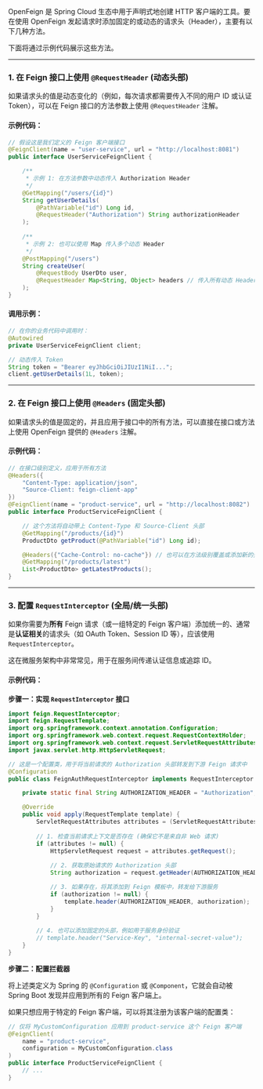OpenFeign 是 Spring Cloud 生态中用于声明式地创建 HTTP 客户端的工具。要在使用 OpenFeign 发起请求时添加固定的或动态的请求头（Header），主要有以下几种方法。

下面将通过示例代码展示这些方法。

-----

### 1\. **在 Feign 接口上使用 `@RequestHeader` (动态头部)**

如果请求头的值是动态变化的（例如，每次请求都需要传入不同的用户 ID 或认证 Token），可以在 Feign 接口的方法参数上使用 `@RequestHeader` 注解。

#### 示例代码：

```java
// 假设这是我们定义的 Feign 客户端接口
@FeignClient(name = "user-service", url = "http://localhost:8081")
public interface UserServiceFeignClient {

    /**
     * 示例 1: 在方法参数中动态传入 Authorization Header
     */
    @GetMapping("/users/{id}")
    String getUserDetails(
        @PathVariable("id") Long id,
        @RequestHeader("Authorization") String authorizationHeader
    );
    
    /**
     * 示例 2: 也可以使用 Map 传入多个动态 Header
     */
    @PostMapping("/users")
    String createUser(
        @RequestBody UserDto user,
        @RequestHeader Map<String, Object> headers // 传入所有动态 Header
    );
}
```

#### 调用示例：

```java
// 在你的业务代码中调用时：
@Autowired
private UserServiceFeignClient client;

// 动态传入 Token
String token = "Bearer eyJhbGciOiJIUzI1NiI...";
client.getUserDetails(1L, token);
```

-----

### 2\. **在 Feign 接口上使用 `@Headers` (固定头部)**

如果请求头的值是固定的，并且应用于接口中的所有方法，可以直接在接口或方法上使用 OpenFeign 提供的 `@Headers` 注解。

#### 示例代码：

```java
// 在接口级别定义，应用于所有方法
@Headers({
    "Content-Type: application/json",
    "Source-Client: feign-client-app"
})
@FeignClient(name = "product-service", url = "http://localhost:8082")
public interface ProductServiceFeignClient {

    // 这个方法将自动带上 Content-Type 和 Source-Client 头部
    @GetMapping("/products/{id}")
    ProductDto getProduct(@PathVariable("id") Long id);

    @Headers({"Cache-Control: no-cache"}) // 也可以在方法级别覆盖或添加新的头部
    @GetMapping("/products/latest")
    List<ProductDto> getLatestProducts();
}
```

-----

### 3\. **配置 `RequestInterceptor` (全局/统一头部)**

如果你需要为**所有** Feign 请求（或一组特定的 Feign 客户端）添加统一的、通常是**认证相关**的请求头（如 OAuth Token、Session ID 等），应该使用 `RequestInterceptor`。

这在微服务架构中非常常见，用于在服务间传递认证信息或追踪 ID。

#### 示例代码：

**步骤一：实现 `RequestInterceptor` 接口**

```java
import feign.RequestInterceptor;
import feign.RequestTemplate;
import org.springframework.context.annotation.Configuration;
import org.springframework.web.context.request.RequestContextHolder;
import org.springframework.web.context.request.ServletRequestAttributes;
import javax.servlet.http.HttpServletRequest;

// 这是一个配置类，用于将当前请求的 Authorization 头部转发到下游 Feign 请求中
@Configuration
public class FeignAuthRequestInterceptor implements RequestInterceptor {

    private static final String AUTHORIZATION_HEADER = "Authorization";

    @Override
    public void apply(RequestTemplate template) {
        ServletRequestAttributes attributes = (ServletRequestAttributes) RequestContextHolder.getRequestAttributes();
        
        // 1. 检查当前请求上下文是否存在 (确保它不是来自非 Web 请求)
        if (attributes != null) {
            HttpServletRequest request = attributes.getRequest();
            
            // 2. 获取原始请求的 Authorization 头部
            String authorization = request.getHeader(AUTHORIZATION_HEADER);

            // 3. 如果存在，将其添加到 Feign 模板中，转发给下游服务
            if (authorization != null) {
                template.header(AUTHORIZATION_HEADER, authorization);
            }
        } 
        
        // 4. 也可以添加固定的头部，例如用于服务身份验证
        // template.header("Service-Key", "internal-secret-value");
    }
}
```

**步骤二：配置拦截器**

将上述类定义为 Spring 的 `@Configuration` 或 `@Component`，它就会自动被 Spring Boot 发现并应用到所有的 Feign 客户端上。

如果只想应用于特定的 Feign 客户端，可以将其注册为该客户端的配置类：

```java
// 仅将 MyCustomConfiguration 应用到 product-service 这个 Feign 客户端
@FeignClient(
    name = "product-service", 
    configuration = MyCustomConfiguration.class
)
public interface ProductServiceFeignClient {
    // ...
}
```